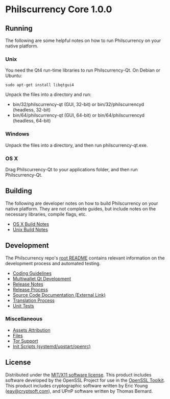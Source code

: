 Philscurrency Core 1.0.0
=====================

Running
---------------------
The following are some helpful notes on how to run Philscurrency on your native platform.

### Unix

You need the Qt4 run-time libraries to run Philscurrency-Qt. On Debian or Ubuntu:

	sudo apt-get install libqtgui4

Unpack the files into a directory and run:

- bin/32/philscurrency-qt (GUI, 32-bit) or bin/32/philscurrencyd (headless, 32-bit)
- bin/64/philscurrency-qt (GUI, 64-bit) or bin/64/philscurrencyd (headless, 64-bit)



### Windows

Unpack the files into a directory, and then run philscurrency-qt.exe.

### OS X

Drag Philscurrency-Qt to your applications folder, and then run Philscurrency-Qt.

Building
---------------------
The following are developer notes on how to build Philscurrency on your native platform. They are not complete guides, but include notes on the necessary libraries, compile flags, etc.

- [OS X Build Notes](build-osx.md)
- [Unix Build Notes](build-unix.md)

Development
---------------------
The Philscurrency repo's [root README](https://github.com/philscurrency/philscurrency/blob/master/README.md) contains relevant information on the development process and automated testing.

- [Coding Guidelines](coding.md)
- [Multiwallet Qt Development](multiwallet-qt.md)
- [Release Notes](release-notes.md)
- [Release Process](release-process.md)
- [Source Code Documentation (External Link)](https://dev.visucore.com/bitcoin/doxygen/)
- [Translation Process](translation_process.md)
- [Unit Tests](unit-tests.md)



### Miscellaneous
- [Assets Attribution](assets-attribution.md)
- [Files](files.md)
- [Tor Support](tor.md)
- [Init Scripts (systemd/upstart/openrc)](init.md)

License
---------------------
Distributed under the [MIT/X11 software license](http://www.opensource.org/licenses/mit-license.php).
This product includes software developed by the OpenSSL Project for use in the [OpenSSL Toolkit](https://www.openssl.org/). This product includes
cryptographic software written by Eric Young ([eay@cryptsoft.com](mailto:eay@cryptsoft.com)), and UPnP software written by Thomas Bernard.
